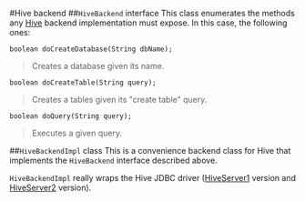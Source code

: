 #Hive backend
##`HiveBackend` interface
This class enumerates the methods any [Hive](https://hive.apache.org/) backend implementation must expose. In this case, the following ones:

    boolean doCreateDatabase(String dbName);

> Creates a database given its name.

    boolean doCreateTable(String query);

> Creates a tables given its "create table" query.

    boolean doQuery(String query);

> Executes a given query.

##`HiveBackendImpl` class
This is a convenience backend class for Hive that implements the `HiveBackend` interface described above.

`HiveBackendImpl` really wraps the Hive JDBC driver ([HiveServer1](https://cwiki.apache.org/confluence/display/Hive/HiveClient#HiveClient-JDBC) version and [HiveServer2](https://cwiki.apache.org/confluence/display/Hive/HiveServer2+Clients#HiveServer2Clients-JDBC) version).
